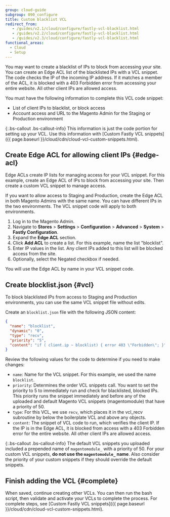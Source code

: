 ```yaml
---
group: cloud-guide
subgroup: 090_configure
title: Custom blacklist VCL
redirect_from:
   - /guides/v2.1/cloud/configure/fastly-vcl-blacklist.html
   - /guides/v2.2/cloud/configure/fastly-vcl-blacklist.html
   - /guides/v2.3/cloud/configure/fastly-vcl-blacklist.html
functional_areas:
  - Cloud
  - Setup
---
```


You may want to create a blacklist of IPs to block from accessing your site. You can create an Edge ACL list of the blacklisted IPs with a VCL snippet. The code checks the IP of the incoming IP address. If it matches a member of the ACL, it is blocked with a 403 Forbidden error from accessing your entire website. All other client IPs are allowed access.

You must have the following information to complete this VCL code snippet:

* List of client IPs to blacklist, or block access
* Account access and URL to the Magento Admin for the Staging or Production environment

{:.bs-callout .bs-callout-info}
This information is just the code portion for setting up your VCL. Use this information with [Custom Fastly VCL snippets]({{ page.baseurl }}/cloud/cdn/cloud-vcl-custom-snippets.html).

## Create Edge ACL for allowing client IPs {#edge-acl}

Edge ACLs create IP lists for managing access for your VCL snippet. For this example, create an Edge ACL of IPs to block from accessing your site. Then create a custom VCL snippet to manage access.

If you want to allow access to Staging and Production, create the Edge ACL in both Magento Admins with the same name. You can have different IPs in the two environments. The VCL snippet code will apply to both environments.

1. Log in to the Magento Admin.
2. Navigate to **Stores** > **Settings** > **Configuration** > **Advanced** > **System** > **Fastly Configuration**.
3. Expand the **Edge ACL** section.
4. Click **Add ACL** to create a list. For this example, name the list "blocklist".
5. Enter IP values in the list. Any client IPs added to this list will be blocked access from the site.
6. Optionally, select the Negated checkbox if needed.

You will use the Edge ACL by name in your VCL snippet code.

## Create blocklist.json {#vcl}

To block blacklisted IPs from access to Staging and Production environments, you can use the same VCL snippet file without edits.

Create an `blocklist.json` file with the following JSON content:

```json
{
  "name": "blocklist",
  "dynamic": "0",
  "type": "recv",
  "priority": "5",
  "content": "if ( client.ip ~ blocklist) { error 403 \"Forbidden\"; }"
}
```

Review the following values for the code to determine if you need to make changes:

* `name`: Name for the VCL snippet. For this example, we used the name `blocklist`.
* `priority`: Determines the order VCL snippets call. You want to set the priority to 5 to immediately run and check for blacklisted, blocked IPs. This priority runs the snippet immediately and before any of the uploaded and default Magento VCL snippets (magentomodule) that have a priority of 50.
* `type`: For this VCL, we use `recv`, which places it in the vcl_recv subroutine by below the boilerplate VCL and above any objects.
* `content`: The snippet of VCL code to run, which verifies the client IP. If the IP is in the Edge ACL, it is blocked from access with a 403 Forbidden error for the entire website. All other client IPs are allowed access.

{:.bs-callout .bs-callout-info}
The default VCL snippets you uploaded included a prepended name of `magentomodule_` with a priority of 50. For your custom VCL snippets, **do not use the `magentomodule_` name**. Also consider the priority of your custom snippets if they should override the default snippets.

## Finish adding the VCL {#complete}

When saved, continue creating other VCLs. You can then run the bash script, then validate and activate your VCLs to complete the process. For complete steps, see [Custom Fastly VCL snippets]({{ page.baseurl }}/cloud/cdn/cloud-vcl-custom-snippets.html).

